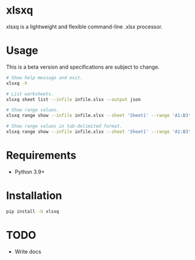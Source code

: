 # xlsxq

xlsxq is a lightweight and flexible command-line .xlsx processor.

# Usage

This is a beta version and specifications are subject to change.

```bash
# Show help message and exit.
xlsxq -h

# List worksheets.
xlsxq sheet list --infile infile.xlsx --output json

# Show range values.
xlsxq range show --infile infile.xlsx --sheet 'Sheet1' --range 'A1:B3' --output json

# Show range values in tab-delimited format.
xlsxq range show --infile infile.xlsx --sheet 'Sheet1' --range 'A1:B3' --output tsv
```

# Requirements

* Python 3.9+

# Installation

```bash
pip install -U xlsxq
```

# TODO

* Write docs
